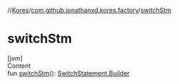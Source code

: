 //[Kores](../index.md)/[com.github.jonathanxd.kores.factory](index.md)/[switchStm](switch-stm.md)



# switchStm  
[jvm]  
Content  
fun [switchStm](switch-stm.md)(): [SwitchStatement.Builder](../com.github.jonathanxd.kores.base/-switch-statement/-builder/index.md)  



